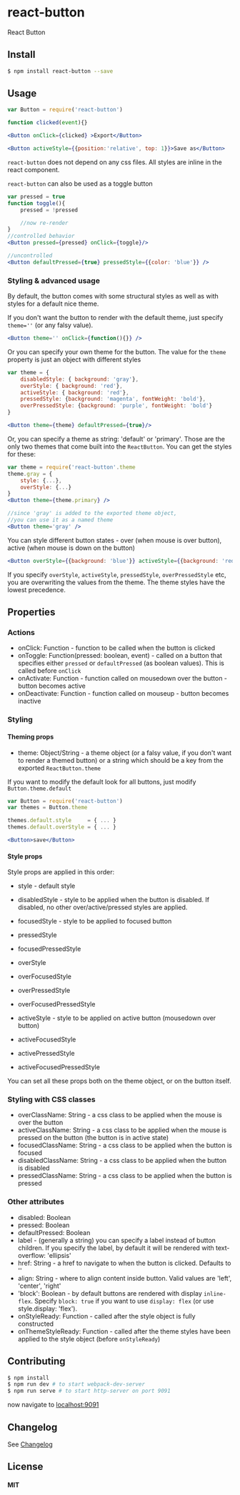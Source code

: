 react-button
============

React Button

## Install

```sh
$ npm install react-button --save
```

## Usage

```jsx
var Button = require('react-button')

function clicked(event){}

<Button onClick={clicked} >Export</Button>

<Button activeStyle={{position:'relative', top: 1}}>Save as</Button>
```

`react-button` does not depend on any css files. All styles are inline in the react component.

`react-button` can also be used as a toggle button
```jsx
var pressed = true
function toggle(){
	pressed = !pressed

	//now re-render
}
//controlled behavior
<Button pressed={pressed} onClick={toggle}/>

//uncontrolled
<Button defaultPressed={true} pressedStyle={{color: 'blue'}} />
```

### Styling & advanced usage

By default, the button comes with some structural styles as well as with styles for a default nice theme.

If you don't want the button to render with the default theme, just specify `theme=''` (or any falsy value).

```jsx
<Button theme='' onClick={function(){}} />
```

Or you can specify your own theme for the button.
The value for the `theme` property is just an object with different styles

```jsx
var theme = {
	disabledStyle: { background: 'gray'},
	overStyle: { background: 'red'},
	activeStyle: { background: 'red'},
	pressedStyle: {background: 'magenta', fontWeight: 'bold'},
	overPressedStyle: {background: 'purple', fontWeight: 'bold'}
}

<Button theme={theme} defaultPressed={true}/>
```
Or, you can specify a theme as string: 'default' or 'primary'. Those are the only two themes that come built into the `ReactButton`. You can get the styles for these:

```jsx
var theme = require('react-button'.theme
theme.gray = {
	style: {...},
	overStyle: {...}
}
<Button theme={theme.primary} />

//since 'gray' is added to the exported theme object,
//you can use it as a named theme
<Button theme='gray' />
```

You can style different button states - over (when mouse is over button), active (when mouse is down on the button)

```jsx
<Button overStyle={{background: 'blue'}} activeStyle={{background: 'red'}} />
```
If you specify `overStyle`, `activeStyle`, `pressedStyle`, `overPressedStyle` etc, you are overwriting the values from the theme. The theme styles have the lowest precedence.

## Properties

### Actions

 * onClick: Function - function to be called when the button is clicked
 * onToggle: Function(pressed: boolean, event) - called on a button that specifies either `pressed` or `defaultPressed` (as boolean values). This is called before `onClick`
 * onActivate: Function - function called on mousedown over the button - button becomes active
 * onDeactivate: Function - function called on mouseup - button becomes inactive

### Styling

#### Theming props

 * theme: Object/String - a theme object (or a falsy value, if you don't want to render a themed button) or a string which should be a key from the exported `ReactButton.theme`

 If you want to modify the default look for all buttons, just modify `Button.theme.default`

```jsx
var Button = require('react-button')
var themes = Button.theme

themes.default.style     = { ... }
themes.default.overStyle = { ... }

<Button>save</Button>

```

#### Style props

Style props are applied in this order:

 * style - default style
 * disabledStyle - style to be applied when the button is disabled. If disabled, no other over/active/pressed styles are applied.
 * focusedStyle - style to be applied to focused button
 * pressedStyle

 * focusedPressedStyle

 * overStyle
 * overFocusedStyle
 * overPressedStyle
 * overFocusedPressedStyle

 * activeStyle - style to be applied on active button (mousedown over button)
 * activeFocusedStyle
 * activePressedStyle
 * activeFocusedPressedStyle

You can set all these props both on the theme object, or on the button itself.

### Styling with CSS classes
 * overClassName: String - a css class to be applied when the mouse is over the button
 * activeClassName: String - a css class to be applied when the mouse is pressed on the button (the button is in active state)
 * focusedClassName: String - a css class to be applied when the button is focused
 * disabledClassName: String - a css class to be applied when the button is disabled
 * pressedClassName: String - a css class to be applied when the button is pressed

### Other attributes
 * disabled: Boolean
 * pressed: Boolean
 * defaultPressed: Boolean
 * label - (generally a string) you can specify a label instead of button children. If you specify the label, by default it will be rendered with text-overflow: 'ellipsis'
 * href: String - a href to navigate to when the button is clicked. Defaults to ''
 * align: String - where to align content inside button. Valid values are 'left', 'center', 'right'
 * 'block': Boolean - by default buttons are rendered with display `inline-flex`. Specify `block: true` if you want to use `display: flex` (or use style.display: 'flex').
 * onStyleReady: Function - called after the style object is fully constructed
 * onThemeStyleReady: Function - called after the theme styles have been applied to the style object (before `onStyleReady`)

## Contributing

```sh
$ npm install
$ npm run dev # to start webpack-dev-server
$ npm run serve # to start http-server on port 9091
```

now navigate to [localhost:9091](http://localhost:9091)

## Changelog

See [Changelog](./CHANGELOG.md)
## License

#### MIT